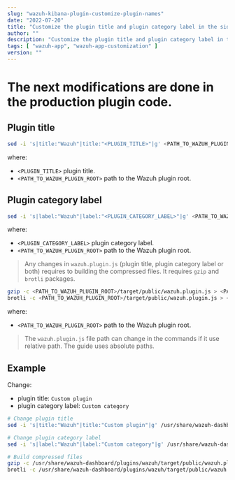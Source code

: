 ```yaml
---
slug: "wazuh-kibana-plugin-customize-plugin-names"
date: "2022-07-20"
title: "Customize the plugin title and plugin category label in the sidebar"
author: ""
description: "Customize the plugin title and plugin category label in the sidebar"
tags: [ "wazuh-app", "wazuh-app-customization" ]
version: ""
---
```


# The next modifications are done in the production plugin code.

## Plugin title

```sh
sed -i 's|title:"Wazuh"|title:"<PLUGIN_TITLE>"|g' <PATH_TO_WAZUH_PLUGIN_ROOT>/target/public/wazuh.plugin.js
```
where:
- `<PLUGIN_TITLE>` plugin title.
- `<PATH_TO_WAZUH_PLUGIN_ROOT>` path to the Wazuh plugin root.

## Plugin category label

```sh
sed -i 's|label:"Wazuh"|label:"<PLUGIN_CATEGORY_LABEL>"|g' <PATH_TO_WAZUH_PLUGIN_ROOT>/target/public/wazuh.plugin.js
```
where:
- `<PLUGIN_CATEGORY_LABEL>` plugin category label.
- `<PATH_TO_WAZUH_PLUGIN_ROOT>` path to the Wazuh plugin root.

> Any changes in `wazuh.plugin.js` (plugin title, plugin category label or both) requires to building the compressed files. It requires `gzip` and `brotli` packages.
```sh
gzip -c <PATH_TO_WAZUH_PLUGIN_ROOT>/target/public/wazuh.plugin.js > <PATH_TO_WAZUH_PLUGIN_ROOT>/target/public/wazuh.plugin.js.gz
brotli -c <PATH_TO_WAZUH_PLUGIN_ROOT>/target/public/wazuh.plugin.js > <PATH_TO_WAZUH_PLUGIN_ROOT>/target/public/wazuh.plugin.js.br
```
where:
- `<PATH_TO_WAZUH_PLUGIN_ROOT>` path to the Wazuh plugin root.

> The `wazuh.plugin.js` file path can change in the commands if it use relative path. The guide uses absolute paths.

## Example

Change:
 - plugin title: `Custom plugin`
 - plugin category label: `Custom category`

```sh
# Change plugin title
sed -i 's|title:"Wazuh"|title:"Custom plugin"|g' /usr/share/wazuh-dashboard/plugins/wazuh/target/public/wazuh.plugin.js

# Change plugin category label
sed -i 's|label:"Wazuh"|label:"Custom category"|g' /usr/share/wazuh-dashboard/plugins/wazuh/target/public/wazuh.plugin.js

# Build compressed files
gzip -c /usr/share/wazuh-dashboard/plugins/wazuh/target/public/wazuh.plugin.js > /usr/share/wazuh-dashboard/plugins/wazuh/target/public/wazuh.plugin.js.gz
brotli -c /usr/share/wazuh-dashboard/plugins/wazuh/target/public/wazuh.plugin.js > /usr/share/wazuh-dashboard/plugins/wazuh/target/public/wazuh.plugin.js.br
```
